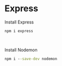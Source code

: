 # Express

Install Express

```cmd
npm i express
```

<br />

Install Nodemon

```cmd
npm i --save-dev nodemon
```
